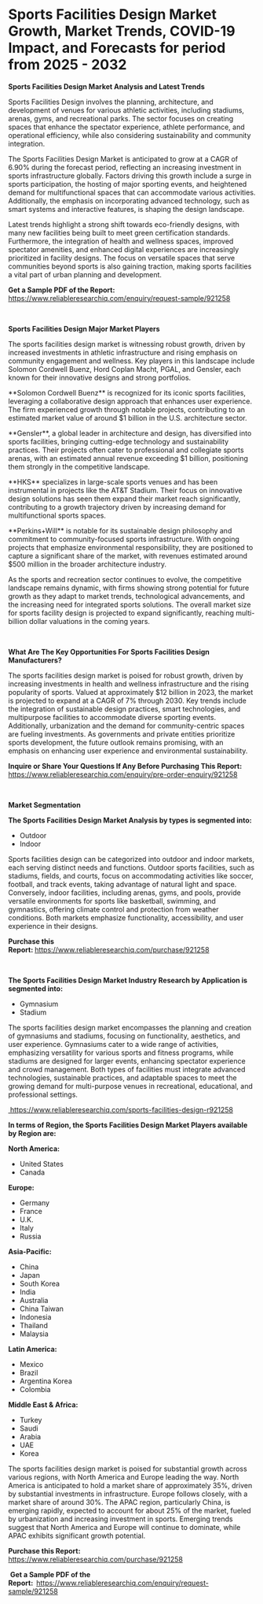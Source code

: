 <p><h1>Sports Facilities Design Market Growth, Market Trends, COVID-19 Impact, and Forecasts for period from 2025 - 2032</h1></p><p><strong>Sports Facilities Design Market Analysis and Latest Trends</strong></p>
<p><p>Sports Facilities Design involves the planning, architecture, and development of venues for various athletic activities, including stadiums, arenas, gyms, and recreational parks. The sector focuses on creating spaces that enhance the spectator experience, athlete performance, and operational efficiency, while also considering sustainability and community integration.</p><p>The Sports Facilities Design Market is anticipated to grow at a CAGR of 6.90% during the forecast period, reflecting an increasing investment in sports infrastructure globally. Factors driving this growth include a surge in sports participation, the hosting of major sporting events, and heightened demand for multifunctional spaces that can accommodate various activities. Additionally, the emphasis on incorporating advanced technology, such as smart systems and interactive features, is shaping the design landscape.</p><p>Latest trends highlight a strong shift towards eco-friendly designs, with many new facilities being built to meet green certification standards. Furthermore, the integration of health and wellness spaces, improved spectator amenities, and enhanced digital experiences are increasingly prioritized in facility designs. The focus on versatile spaces that serve communities beyond sports is also gaining traction, making sports facilities a vital part of urban planning and development.</p></p>
<p><strong>Get a Sample PDF of the Report:&nbsp;</strong> <a href="https://www.reliableresearchiq.com/enquiry/request-sample/921258?utm_campaign=1900&utm_medium=2&utm_source=Github&utm_content=ia&utm_term=16042025&utm_id=sports-facilities-design">https://www.reliableresearchiq.com/enquiry/request-sample/921258</a></p>
<p>&nbsp;</p>
<p><strong>Sports Facilities Design Major Market Players</strong></p>
<p><p>The sports facilities design market is witnessing robust growth, driven by increased investments in athletic infrastructure and rising emphasis on community engagement and wellness. Key players in this landscape include Solomon Cordwell Buenz, Hord Coplan Macht, PGAL, and Gensler, each known for their innovative designs and strong portfolios.</p><p>**Solomon Cordwell Buenz** is recognized for its iconic sports facilities, leveraging a collaborative design approach that enhances user experience. The firm experienced growth through notable projects, contributing to an estimated market value of around $1 billion in the U.S. architecture sector.</p><p>**Gensler**, a global leader in architecture and design, has diversified into sports facilities, bringing cutting-edge technology and sustainability practices. Their projects often cater to professional and collegiate sports arenas, with an estimated annual revenue exceeding $1 billion, positioning them strongly in the competitive landscape.</p><p>**HKS** specializes in large-scale sports venues and has been instrumental in projects like the AT&T Stadium. Their focus on innovative design solutions has seen them expand their market reach significantly, contributing to a growth trajectory driven by increasing demand for multifunctional sports spaces.</p><p>**Perkins+Will** is notable for its sustainable design philosophy and commitment to community-focused sports infrastructure. With ongoing projects that emphasize environmental responsibility, they are positioned to capture a significant share of the market, with revenues estimated around $500 million in the broader architecture industry.</p><p>As the sports and recreation sector continues to evolve, the competitive landscape remains dynamic, with firms showing strong potential for future growth as they adapt to market trends, technological advancements, and the increasing need for integrated sports solutions. The overall market size for sports facility design is projected to expand significantly, reaching multi-billion dollar valuations in the coming years.</p></p>
<p>&nbsp;</p>
<p><strong>What Are The Key Opportunities For Sports Facilities Design Manufacturers?</strong></p>
<p><p>The sports facilities design market is poised for robust growth, driven by increasing investments in health and wellness infrastructure and the rising popularity of sports. Valued at approximately $12 billion in 2023, the market is projected to expand at a CAGR of 7% through 2030. Key trends include the integration of sustainable design practices, smart technologies, and multipurpose facilities to accommodate diverse sporting events. Additionally, urbanization and the demand for community-centric spaces are fueling investments. As governments and private entities prioritize sports development, the future outlook remains promising, with an emphasis on enhancing user experience and environmental sustainability.</p></p>
<p><strong>Inquire or Share Your Questions If Any Before Purchasing This Report:</strong> <a href="https://www.reliableresearchiq.com/enquiry/pre-order-enquiry/921258?utm_campaign=1900&utm_medium=2&utm_source=Github&utm_content=ia&utm_term=16042025&utm_id=sports-facilities-design">https://www.reliableresearchiq.com/enquiry/pre-order-enquiry/921258</a></p>
<p>&nbsp;</p>
<p><strong>Market Segmentation</strong></p>
<p><strong>The Sports Facilities Design Market Analysis by types is segmented into:</strong></p>
<p><ul><li>Outdoor</li><li>Indoor</li></ul></p>
<p><p>Sports facilities design can be categorized into outdoor and indoor markets, each serving distinct needs and functions. Outdoor sports facilities, such as stadiums, fields, and courts, focus on accommodating activities like soccer, football, and track events, taking advantage of natural light and space. Conversely, indoor facilities, including arenas, gyms, and pools, provide versatile environments for sports like basketball, swimming, and gymnastics, offering climate control and protection from weather conditions. Both markets emphasize functionality, accessibility, and user experience in their designs.</p></p>
<p><strong>Purchase this Report:&nbsp;</strong><a href="https://www.reliableresearchiq.com/purchase/921258?utm_campaign=1900&utm_medium=2&utm_source=Github&utm_content=ia&utm_term=16042025&utm_id=sports-facilities-design">https://www.reliableresearchiq.com/purchase/921258</a></p>
<p>&nbsp;</p>
<p><strong>The Sports Facilities Design Market Industry Research by Application is segmented into:</strong></p>
<p><ul><li>Gymnasium</li><li>Stadium</li></ul></p>
<p><p>The sports facilities design market encompasses the planning and creation of gymnasiums and stadiums, focusing on functionality, aesthetics, and user experience. Gymnasiums cater to a wide range of activities, emphasizing versatility for various sports and fitness programs, while stadiums are designed for larger events, enhancing spectator experience and crowd management. Both types of facilities must integrate advanced technologies, sustainable practices, and adaptable spaces to meet the growing demand for multi-purpose venues in recreational, educational, and professional settings.</p></p>
<p><a href="https://www.reliableresearchiq.com/sports-facilities-design-r921258?utm_campaign=1900&utm_medium=2&utm_source=Github&utm_content=ia&utm_term=16042025&utm_id=sports-facilities-design">&nbsp;https://www.reliableresearchiq.com/sports-facilities-design-r921258</a></p>
<p><strong>In terms of Region, the Sports Facilities Design Market Players available by Region are:</strong></p>
<p>
    <p> <strong> North America: </strong>
        <ul>
            <li>United States</li>
            <li>Canada</li>
        </ul>
        </p> 
    <p> <strong> Europe: </strong>
        <ul>
            <li>Germany</li>
            <li>France</li>
            <li>U.K.</li>
            <li>Italy</li>
            <li>Russia</li>
        </ul>
        </p> 
    <p> <strong> Asia-Pacific: </strong>
        <ul>
            <li>China</li>
            <li>Japan</li>
            <li>South Korea</li>
            <li>India</li>
            <li>Australia</li>
            <li>China Taiwan</li>
            <li>Indonesia</li>
            <li>Thailand</li>
            <li>Malaysia</li>
        </ul>
        </p> 
    <p> <strong> Latin America: </strong>
        <ul>
            <li>Mexico</li>
            <li>Brazil</li>
            <li>Argentina Korea</li>
            <li>Colombia</li>
        </ul>
        </p> 
    <p> <strong> Middle East & Africa: </strong>
        <ul>
            <li>Turkey</li>
            <li>Saudi</li>
            <li>Arabia</li>
            <li>UAE</li>
            <li>Korea</li>
        </ul>
    </p>
    </p>
<p><p>The sports facilities design market is poised for substantial growth across various regions, with North America and Europe leading the way. North America is anticipated to hold a market share of approximately 35%, driven by substantial investments in infrastructure. Europe follows closely, with a market share of around 30%. The APAC region, particularly China, is emerging rapidly, expected to account for about 25% of the market, fueled by urbanization and increasing investment in sports. Emerging trends suggest that North America and Europe will continue to dominate, while APAC exhibits significant growth potential.</p></p>
<p><strong>Purchase this Report: </strong><a href="https://www.reliableresearchiq.com/purchase/921258?utm_campaign=1900&utm_medium=2&utm_source=Github&utm_content=ia&utm_term=16042025&utm_id=sports-facilities-design">https://www.reliableresearchiq.com/purchase/921258</a></p>
<p>&nbsp;<strong>Get a Sample PDF of the Report:&nbsp;&nbsp;</strong><a href="https://www.reliableresearchiq.com/enquiry/request-sample/921258?utm_campaign=1900&utm_medium=2&utm_source=Github&utm_content=ia&utm_term=16042025&utm_id=sports-facilities-design">https://www.reliableresearchiq.com/enquiry/request-sample/921258</a></p>
<p><strong></strong></p>
<p><p></p><p></p><p></p></p>